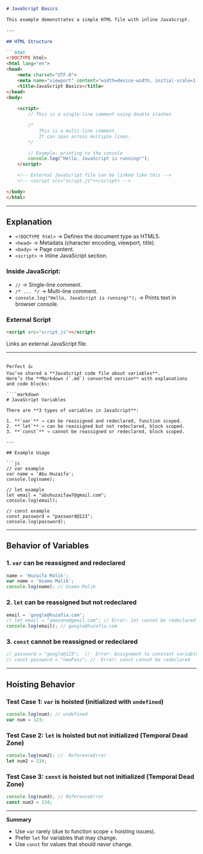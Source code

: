 
````markdown
# JavaScript Basics

This example demonstrates a simple HTML file with inline JavaScript.

---

## HTML Structure

```html
<!DOCTYPE html>
<html lang="en">
<head>
    <meta charset="UTF-8">
    <meta name="viewport" content="width=device-width, initial-scale=1.0">
    <title>JavaScript Basics</title>
</head>
<body>
    
    <script>
        // This is a single-line comment using double slashes

        /*
            This is a multi-line comment.
            It can span across multiple lines.
        */

        // Example: printing to the console
        console.log("Hello, JavaScript is running!");
    </script>

    <!-- External JavaScript file can be linked like this -->
    <!-- <script src="script.js"></script> -->

</body>
</html>
````

---

## Explanation

* `<!DOCTYPE html>` → Defines the document type as HTML5.
* `<head>` → Metadata (character encoding, viewport, title).
* `<body>` → Page content.
* `<script>` → Inline JavaScript section.

### Inside JavaScript:

* `//` → Single-line comment.
* `/* ... */` → Multi-line comment.
* `console.log("Hello, JavaScript is running!");` → Prints text in browser console.

### External Script

```html
<script src="script.js"></script>
```

Links an external JavaScript file.

---

```

Perfect 👍
You’ve shared a **JavaScript code file about variables**.
Here’s the **Markdown (`.md`) converted version** with explanations and code blocks:

````markdown
# JavaScript Variables

There are **3 types of variables in JavaScript**:

1. **`var`** → can be reassigned and redeclared, function scoped.  
2. **`let`** → can be reassigned but not redeclared, block scoped.  
3. **`const`** → cannot be reassigned or redeclared, block scoped.  

---

## Example Usage

```js
// var example
var name = 'Abu Huzaifa';
console.log(name);

// let example
let email = "abuhuzaifaw7@gmail.com";
console.log(email);

// const example
const password = "password@123";
console.log(password);
````

---

## Behavior of Variables

### 1. `var` can be **reassigned** and **redeclared**

```js
name = 'Huzaifa Malik';
var name = 'Usama Malik'; 
console.log(name); // Usama Malik
```

### 2. `let` can be **reassigned** but **not redeclared**

```js
email = 'google@huzafia.com';
// let email = "amazone@gmail.com"; // Error: let cannot be redeclared
console.log(email); // google@huzafia.com
```

### 3. `const` cannot be **reassigned** or **redeclared**

```js
// password = "google@123";  //  Error: Assignment to constant variable
// const password = "newPass"; //  Error: const cannot be redeclared
```

---

## Hoisting Behavior

### Test Case 1: `var` is hoisted (initialized with `undefined`)

```js
console.log(num); // undefined
var num = 123;
```

### Test Case 2: `let` is hoisted but not initialized (Temporal Dead Zone)

```js
console.log(num2); //  ReferenceError
let num2 = 234;
```

### Test Case 3: `const` is hoisted but not initialized (Temporal Dead Zone)

```js
console.log(num3); // ReferenceError
const num3 = 234;
```

---
**Summary**

* Use `var` rarely (due to function scope + hoisting issues).
* Prefer `let` for variables that may change.
* Use `const` for values that should never change.

```


